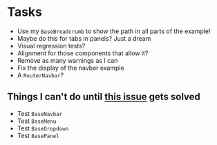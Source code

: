 # Tasks
* Use my `BaseBreadcrumb` to show the path in all parts of the example!
* Maybe do this for tabs in panels? Just a dream
* Visual regression tests?
* Alignment for those components that allow it?
* Remove as many warnings as I can
* Fix the display of the navbar example
* A `RouterNavbar`?

## Things I can't do until [this issue](https://github.com/vuejs/vue-cli/issues/6911) gets solved
* Test `BaseNavbar`
* Test `BaseMenu`
* Test `BaseDropdown`
* Test `BasePanel`
